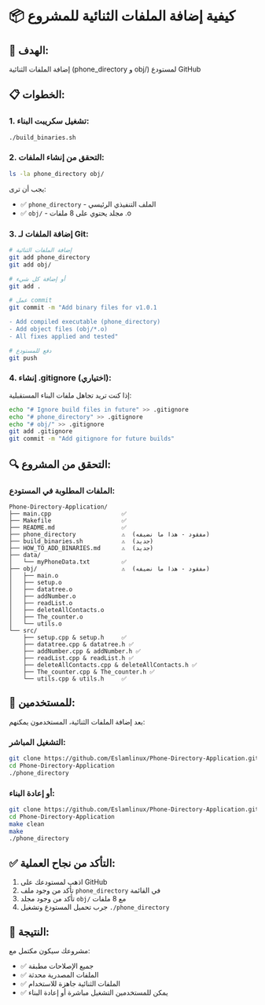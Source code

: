# 📦 كيفية إضافة الملفات الثنائية للمشروع

## 🎯 الهدف:
إضافة الملفات الثنائية (phone_directory و obj/) لمستودع GitHub

## 📋 الخطوات:

### 1. تشغيل سكريبت البناء:
```bash
./build_binaries.sh
```

### 2. التحقق من إنشاء الملفات:
```bash
ls -la phone_directory obj/
```

يجب أن ترى:
- ✅ `phone_directory` - الملف التنفيذي الرئيسي
- ✅ `obj/` - مجلد يحتوي على 8 ملفات .o

### 3. إضافة الملفات لـ Git:
```bash
# إضافة الملفات الثنائية
git add phone_directory
git add obj/

# أو إضافة كل شيء
git add .

# عمل commit
git commit -m "Add binary files for v1.0.1

- Add compiled executable (phone_directory)
- Add object files (obj/*.o)
- All fixes applied and tested"

# دفع للمستودع
git push
```

### 4. إنشاء .gitignore (اختياري):
إذا كنت تريد تجاهل ملفات البناء المستقبلية:
```bash
echo "# Ignore build files in future" >> .gitignore
echo "# phone_directory" >> .gitignore  
echo "# obj/" >> .gitignore
git add .gitignore
git commit -m "Add gitignore for future builds"
```

## 🔍 التحقق من المشروع:

### الملفات المطلوبة في المستودع:
```
Phone-Directory-Application/
├── main.cpp                    ✅
├── Makefile                    ✅  
├── README.md                   ✅
├── phone_directory             ⚠️  (مفقود - هذا ما نضيفه)
├── build_binaries.sh           ⚠️  (جديد)
├── HOW_TO_ADD_BINARIES.md      ⚠️  (جديد)
├── data/
│   └── myPhoneData.txt         ✅
├── obj/                        ⚠️  (مفقود - هذا ما نضيفه)
│   ├── main.o
│   ├── setup.o
│   ├── datatree.o
│   ├── addNumber.o
│   ├── readList.o
│   ├── deleteAllContacts.o
│   ├── The_counter.o
│   └── utils.o
└── src/
    ├── setup.cpp & setup.h     ✅
    ├── datatree.cpp & datatree.h ✅
    ├── addNumber.cpp & addNumber.h ✅
    ├── readList.cpp & readList.h ✅
    ├── deleteAllContacts.cpp & deleteAllContacts.h ✅
    ├── The_counter.cpp & The_counter.h ✅
    └── utils.cpp & utils.h     ✅
```

## 🚀 للمستخدمين:

بعد إضافة الملفات الثنائية، المستخدمون يمكنهم:

### التشغيل المباشر:
```bash
git clone https://github.com/Eslamlinux/Phone-Directory-Application.git
cd Phone-Directory-Application
./phone_directory
```

### أو إعادة البناء:
```bash
git clone https://github.com/Eslamlinux/Phone-Directory-Application.git
cd Phone-Directory-Application
make clean
make
./phone_directory
```

## ✅ التأكد من نجاح العملية:

1. اذهب لمستودعك على GitHub
2. تأكد من وجود ملف `phone_directory` في القائمة
3. تأكد من وجود مجلد `obj/` مع 8 ملفات
4. جرب تحميل المستودع وتشغيل `./phone_directory`

## 🎉 النتيجة:

مشروعك سيكون مكتمل مع:
- ✅ جميع الإصلاحات مطبقة
- ✅ الملفات المصدرية محدثة  
- ✅ الملفات الثنائية جاهزة للاستخدام
- ✅ يمكن للمستخدمين التشغيل مباشرة أو إعادة البناء